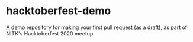 # hacktoberfest-demo

A demo repository for making your first pull request (as a draft), as part of NITK's Hacktoberfest 2020 meetup.

